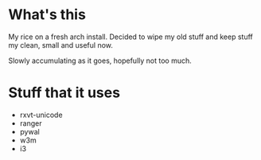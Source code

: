 # What's this
My rice on a fresh arch install. Decided to wipe my old stuff and keep stuff my clean, small and useful now.

Slowly accumulating as it goes, hopefully not too much.

# Stuff that it uses
- rxvt-unicode
- ranger
- pywal
- w3m
- i3
